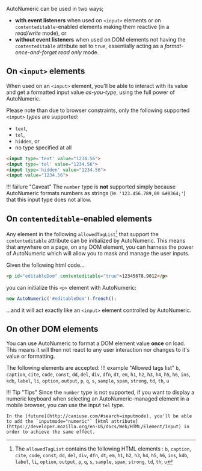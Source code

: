 AutoNumeric can be used in two ways;

- **with event listeners** when used on `<input>` elements or on `contenteditable`-enabled elements making them reactive (in a *read/write* mode), or
- **without event listeners** when used on DOM elements not having the `contenteditable` attribute set to `true`, essentially acting as a *format-once-and-forget* *read only* mode.

## On `<input>` elements
When used on an `<input>` element, you'll be able to interact with its value and get a formatted input value *as-you-type*, using the full power of AutoNumeric.

Please note than due to browser constraints, only the following supported `<input>` *types* are supported:

- `text`,
- `tel`,
- `hidden`, or
- no type specified at all

```html title="Input types examples"
<input type='text' value="1234.56">
<input type='tel' value="1234.56">
<input type='hidden' value="1234.56">
<input value="1234.56">
```

!!! failure "Caveat"
    The `number` type is **not** supported simply because AutoNumeric formats numbers as strings (ie. `'123.456.789,00 &#8364;'`) that this input type does not allow.


## On `contenteditable`-enabled elements
Any element in the following `allowedTagList`[^1] that support the `contenteditable` attribute can be initialized by AutoNumeric.
This means that anywhere on a page, on any DOM element, you can harness the power of AutoNumeric which will allow you to mask and manage the user inputs.

Given the following html code...
```html
<p id="editableDom" contenteditable="true">12345678.9012</p>
```
you can initialize this `<p>` element with AutoNumeric:
```js
new AutoNumeric('#editableDom').french();
```
...and it will act exactly like an `<input>` element controlled by AutoNumeric.

## On other DOM elements

You can use AutoNumeric to format a DOM element value **once** on load.<br>
This means it will then not react to any user interaction nor changes to it's value or formatting.

The following elements are accepted:
!!! example "Allowed tags list"
    `b`, `caption`, `cite`, `code`, `const`, `dd`, `del`, `div`, `dfn`, `dt`, `em`, `h1`, `h2`, `h3`, `h4`, `h5`, `h6`, `ins`, `kdb`, `label`, `li`, `option`, `output`, `p`, `q`, `s`, `sample`, `span`, `strong`, `td`, `th`, `u`

!!! Tip "Tips"
    Since the `number` type is not supported, if you want to display a numeric keyboard when selecting an AutoNumeric-managed element in a mobile browser, you can use the input `tel` type.
    
    In the [future](http://caniuse.com/#search=inputmode), you'll be able to add the `inputmode="numeric"` [Html attribute](https://developer.mozilla.org/en-US/docs/Web/HTML/Element/Input) in order to achieve the same effect.

[^1]: The `allowedTagList` contains the following HTML elements : `b`, `caption`, `cite`, `code`, `const`, `dd`, `del`, `div`, `dfn`, `dt`, `em`, `h1`, `h2`, `h3`, `h4`, `h5`, `h6`, `ins`, `kdb`, `label`, `li`, `option`, `output`, `p`, `q`, `s`, `sample`, `span`, `strong`, `td`, `th`, `u`
